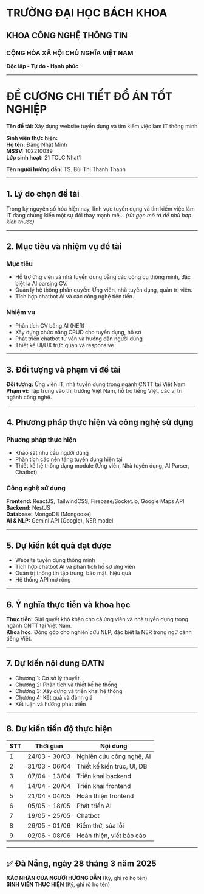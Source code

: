 
# TRƯỜNG ĐẠI HỌC BÁCH KHOA  
## KHOA CÔNG NGHỆ THÔNG TIN  
### CỘNG HÒA XÃ HỘI CHỦ NGHĨA VIỆT NAM  
**Độc lập - Tự do - Hạnh phúc**  

---

# ĐỀ CƯƠNG CHI TIẾT ĐỒ ÁN TỐT NGHIỆP

**Tên đề tài:** Xây dựng website tuyển dụng và tìm kiếm việc làm IT thông minh

**Sinh viên thực hiện:**  
**Họ tên:** Đặng Nhật Minh  
**MSSV:** 102210039  
**Lớp sinh hoạt:** 21 TCLC Nhat1

**Tên người hướng dẫn:** TS. Bùi Thị Thanh Thanh

---

## 1. Lý do chọn đề tài
Trong kỷ nguyên số hóa hiện nay, lĩnh vực tuyển dụng và tìm kiếm việc làm IT đang chứng kiến một sự đổi thay mạnh mẽ... *(rút gọn mô tả để phù hợp kích thước)*

---

## 2. Mục tiêu và nhiệm vụ đề tài

### Mục tiêu
- Hỗ trợ ứng viên và nhà tuyển dụng bằng các công cụ thông minh, đặc biệt là AI parsing CV.
- Quản lý hệ thống phân quyền: Ứng viên, nhà tuyển dụng, quản trị viên.
- Tích hợp chatbot AI và các công nghệ tiên tiến.

### Nhiệm vụ
- Phân tích CV bằng AI (NER)
- Xây dựng chức năng CRUD cho tuyển dụng, hồ sơ
- Phát triển chatbot tư vấn và hướng dẫn người dùng
- Thiết kế UI/UX trực quan và responsive

---

## 3. Đối tượng và phạm vi đề tài

**Đối tượng:** Ứng viên IT, nhà tuyển dụng trong ngành CNTT tại Việt Nam  
**Phạm vi:** Tập trung vào thị trường Việt Nam, hỗ trợ tiếng Việt, các vị trí ngành công nghệ.

---

## 4. Phương pháp thực hiện và công nghệ sử dụng

### Phương pháp thực hiện
- Khảo sát nhu cầu người dùng
- Phân tích các nền tảng tuyển dụng hiện tại
- Thiết kế hệ thống dạng module (Ứng viên, Nhà tuyển dụng, AI Parser, Chatbot)

### Công nghệ sử dụng

**Frontend:** ReactJS, TailwindCSS, Firebase/Socket.io, Google Maps API  
**Backend:** NestJS  
**Database:** MongoDB (Mongoose)  
**AI & NLP:** Gemini API (Google), NER model

---

## 5. Dự kiến kết quả đạt được

- Website tuyển dụng thông minh
- Tích hợp chatbot AI và phân tích hồ sơ ứng viên
- Quản trị thông tin tập trung, bảo mật, hiệu quả
- Hệ thống API mở rộng

---

## 6. Ý nghĩa thực tiễn và khoa học

**Thực tiễn:** Giải quyết khó khăn cho cả ứng viên và nhà tuyển dụng trong ngành CNTT tại Việt Nam.  
**Khoa học:** Đóng góp cho nghiên cứu NLP, đặc biệt là NER trong ngữ cảnh tiếng Việt.

---

## 7. Dự kiến nội dung ĐATN

- Chương 1: Cơ sở lý thuyết
- Chương 2: Phân tích và thiết kế hệ thống
- Chương 3: Xây dựng và triển khai hệ thống
- Chương 4: Kết quả và đánh giá
- Kết luận và hướng phát triển

---

## 8. Dự kiến tiến độ thực hiện

| STT | Thời gian | Nội dung |
|-----|-----------|----------|
| 1 | 24/03 - 30/03 | Nghiên cứu công nghệ, AI |
| 2 | 31/03 - 06/04 | Thiết kế kiến trúc, UI, DB |
| 3 | 07/04 - 13/04 | Triển khai backend |
| 4 | 14/04 - 20/04 | Triển khai frontend |
| 5 | 21/04 - 04/05 | Hoàn thiện frontend |
| 6 | 05/05 - 18/05 | Phát triển AI |
| 7 | 19/05 - 25/05 | Chatbot |
| 8 | 26/05 - 01/06 | Kiểm thử, sửa lỗi |
| 9 | 02/06 - 08/06 | Hoàn thiện, viết báo cáo |

---

## ✅ Đà Nẵng, ngày 28 tháng 3 năm 2025

**XÁC NHẬN CỦA NGƯỜI HƯỚNG DẪN** (Ký, ghi rõ họ tên)  
**SINH VIÊN THỰC HIỆN** (Ký, ghi rõ họ tên)
